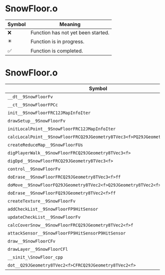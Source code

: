 # SnowFloor.o
| Symbol | Meaning 
| ------------- | ------------- 
| :x: | Function has not yet been started. 
| :eight_pointed_black_star: | Function is in progress. 
| :white_check_mark: | Function is completed. 


# SnowFloor.o
| Symbol | Decompiled? |
| ------------- | ------------- |
| `__dt__9SnowFloorFv` | :x: |
| `__ct__9SnowFloorFPCc` | :x: |
| `init__9SnowFloorFRC12JMapInfoIter` | :x: |
| `drawSetup__9SnowFloorFv` | :x: |
| `initLocalPoint__9SnowFloorFRC12JMapInfoIter` | :x: |
| `calcLocalPoint__9SnowFloorFRCQ29JGeometry8TVec3<f>PQ29JGeometry8TVec3<f>` | :x: |
| `createReduceMap__9SnowFloorFUs` | :x: |
| `digPlayerWalk__9SnowFloorFRCQ29JGeometry8TVec3<f>` | :x: |
| `digDpd__9SnowFloorFRCQ29JGeometry8TVec3<f>` | :x: |
| `control__9SnowFloorFv` | :x: |
| `doErase__9SnowFloorFRCQ29JGeometry8TVec3<f>ff` | :x: |
| `doMove__9SnowFloorFQ29JGeometry8TVec2<f>Q29JGeometry8TVec2<f>ff` | :x: |
| `doErase__9SnowFloorFQ29JGeometry8TVec2<f>ff` | :x: |
| `createTexture__9SnowFloorFv` | :x: |
| `addCheckList__9SnowFloorFP9HitSensor` | :x: |
| `updateCheckList__9SnowFloorFv` | :x: |
| `calcCoverSnow__9SnowFloorFRCQ29JGeometry8TVec2<f>f` | :x: |
| `attackSensor__9SnowFloorFP9HitSensorP9HitSensor` | :x: |
| `draw__9SnowFloorCFv` | :x: |
| `drawLayer__9SnowFloorCFl` | :x: |
| `__sinit_\SnowFloor_cpp` | :x: |
| `dot__Q29JGeometry8TVec2<f>CFRCQ29JGeometry8TVec2<f>` | :x: |
